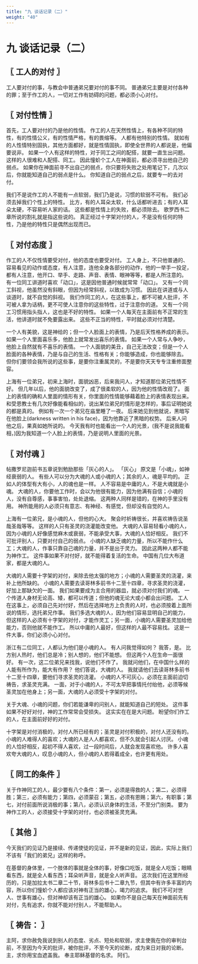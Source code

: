 ```yaml
---
title: "九 谈话记录（二）"
weight: "40"
---
```


# 九 谈话记录（二）


## 〖 工人的对付 〗

工人要对付的事，与教会中普通弟兄要对付的事不同。
普通弟兄主要是对付各种的罪；至于作工的人，一切对工作有妨碍的问题，都必须小心对付。

## 〖 对付性情 〗

首先，工人要对付的乃是他的性情。
作工的人在天然性情上，有各种不同的特性，有的性情公义，有的性情严格，有的畏缩等。
人都有他特别的性情。
就如有的人性情特别固执，其他方面都好，就是性情固执，即使全世界的人都说是，他偏要说非。
如果一个人有这样的特性，对于同工之间的配搭，就要一直生出问题。
这样的人很难和人配搭、同工。
因此憧蚧个工人在神面前，都必须寻出他自己的弱点。
如果你在神面前寻不出自己的弱点，你只要将失败之处用笔记下，几次以后，你就能知道自己的弱点是什么。
你知道自己的弱点之后，就要专一的去对付。

我们不是说作工的人不能有一点软弱，我们乃是说，习惯的软弱不可有。
我们必须去掉我们个性上的特性。
比方，有的人耳朵太软，什么话都听进去；有的人耳朵太硬，不容易听人家的话。
这些都是性情上的失败，都必须除去。
歌罗西书二章所说的割礼就是指这些说的。
真正经过十字架对付的人，不是没有任何的特性，乃是他的特性只是偶然出现而已。

## 〖 对付态度 〗

作工的人不仅性情要受对付，他的态度也要受对付。
工人身上，不只他普通的、容易看见的动作或态度，有人注意，连他全身各部分的动作，他的一举手一投足，都有人注意，他开口、举手、走路、声音、表情、眼神等等，都是人所注意的。
有一位同工讲道时喜欢「动口」，这是因他普通时候就常常「动口」。
又有一个同工斜视，他虽然没有斜眼，但因为经常斜视，以致成为习惯。
因此在讲道或与人谈道时，就不自觉的斜视。
我们作同工的人，在这些事上，都不可被人批评，不可被人拿为话柄，更不可使人注意你的这些特性，过于注意你的道。
又有一个同工习惯用指头指人，这也是不好的特性。
如果一个人每天在主面前有不正常的生活，他讲道时就不免要露出来。
这些不正当的特性，平时就必须对付清楚。

一个人有美貌，这是神给的；但一个人脸面上的表情，乃是后天性格养成的表示。
如果一个人里面喜乐多，他脸上就常发出喜乐的表情。
如果一个人常与人争吵，他脸上自然就有不喜乐的表情。
一个人面貌的美丑，自己无法改变；但是一个人脸面的各种表情，乃是与自己的生活、性格有关；你能够造成，你也能够除去。
但你们要领会我所说的这些事，是要你注重属灵的，不是要你天天专专注重修面整容。

上海有一位弟兄，初来上海时，面貌凶恶，后来我问人，才知道那位弟兄性情不好。
但几年以后，他的面貌改变了，成了很柔软的人，因为他的性情改观了。
面上的表情的确和人里面的情形有关，你里面的性情能够藉着脸上的表情表现出来。
和受恩教士有几次好像能看相似的，说出某位弟兄的情形是怎样的，事后证明她说的都是真的。
例如有一次一个弟兄在庙里睡了一夜。
后来她见到他就说，黑暗写在他脸上(darkness written in his face)，因为他靠近了黑暗的权势。
后来人问他之后，果真如她所说的。
今天我有时也能看出一个人的光景，(我不是说我能看相，)因为我知道一个人脸上的表情，乃是说明人里面的光景。

## 〖 对付魂 〗

帖撒罗尼迦前书五章说到勉励那些「灰心的人」。
「灰心」
原文是「小魂」，如神经衰弱的人。
有些人可以分为大魂的人或小魂的人；其余的人，魂是平均的。
正如人的体型有大有小，人的魂也是一样。
人不容易是中庸的人，不是大魂就是小魂。
大魂的人，你要他工作时，会以为他很有能力，因为他满有自信；小魂的人，没有自尊感，事事害怕，处处退缩。
这两种人同样是错的，在神的手里没有用。
神所能用的人必须只有意志、有神经、有感觉，但却没有自觉的人。

上海有一位弟兄，是小魂的人，但他的心大。
聚会时祈祷很长，并喜欢祷告说圣哉圣哉等等。
这样的人只有圣灵的浇灌能改变他。
大魂的人容易轻看小魂的人，因为小魂的人好像感觉麻木或衰弱，不能承受大事，大魂的人恰好相反。
我们不可批评别人，只要对付自己的弱点。
小魂的人缺乏魂的力量，所以不能作什么工；大魂的人，作事只靠自己魂的力量，并不是出于灵力。
因此这两种人都不能为神作工。
这件事如果不对付好，就不能得着复活的生命。
中国有几位大布道家，都是大魂的人。

大魂的人需要十字架的对付，来除去他太强的地方；小魂的人需要圣灵的浇灌，来补上他所缺的。
小魂的人需要去读哥林多前书十二至十四章，寻求圣灵的浇灌，好加上那缺欠的一面。
我们如果要成为主合用的器皿，就必须对付我们的魂。
一个传道人身材无论高、矮，都可以传道；但他的魂无论大或小都会出问题。
工人在这事上，必须自己先对付好，然后在选择地方上负责的人时，也必须按着上面所说的情形，选托弟兄作事。
我们多选大魂的人，因为他们容易显明自己的能力，但这样的人必须有十字架的对付，才能作灵工；另一面，小魂的人需要圣灵加给他能力，否则他就不能作工。
所以中庸的人最好，但这样的人最不容易找。
这是一件大事，你们必须小心对付。

浙江有二位同工，人都认为他们是小魂的人。
有人问我觉得如何？
我答，是。
比方别人热时，他们总是冷；别人想的，他们不能想。
但这两个人在生命一面很好。
有一次，这二位弟兄来找我，说他们不作了。
我就问他们，在中国什么样的人能有所作为，能大有作用？
他们答说，大魂的人。
我就请他们去读哥林多前书十二至十四章，要他们寻求圣灵的浇灌。
小魂的人不可灰心，必须在主面前迫切祷告，求圣灵充满。
一面，对于小魂的人，不可太早把事情托付绐他，必须等候圣灵加在他身上；另一面，大魂的人必须受十字架的对付。

关于大魂、小魂的问题，你们若能谦卑的问别人，就能知道自己的短处。
这件事如果不好好对付，神的工作常常会受损失。
这实实在在是大问题。
盼望你们作工的人，在主面前好好的对付。

十字架是对付消极的，对付人所已经有的；圣灵是对付积极的，对付人还没有的。
小魂的人难得人的喜欢；大魂的人是人人都喜欢，但不久就会引起人讨厌。
小魂的人恰好相反，起初不得人喜欢，过一段时间后，人就会发现喜欢他。
许多人喜欢夸大魂的人，叹息小魂的人，但小魂的人若得着成全，也许更有用处。

## 〖 同工的条件 〗

关于作神同工的人，最少要有八个条件：第一，必须是得救的人；第二，必须得胜；第三，必须有能力；第四，必须蒙召；第五，必须有恩赐；第六，有职事；第七，对付前面所说消极的事；第八，必须认识身体的生活，不至分门别类。
要为神作工的人，必须接受十字架的对付，也必须被圣灵充满。

## 〖 其他 〗

今天我们的见证乃是接续、传递使徒的见证，并不是新的见证，因此，实际上我们不该有「我们的弟兄」这样的称呼。

在基督的身体里，一个肢体的事就是全体的事，好像口吃饭，就是全人吃饭；眼睛看东西，就是全人看东西；耳朵听声音，就是全人听声音。
这次我们在这里所经历的，只是加拉太书二章二十节，哥林多后书十二章九节，但其中有许多丰富的内容，所以你们憧蚧个人都应该对神有正当的雄心，竭力的追求。
我们不可对世人、世事有雄心，但对神却该有正当的雄心。
如果你不是自己每天在神面前先有对付，先有追求，你就不能对付别人，不能帮助人。

## 〖 祷告： 〗

主阿，求你赦免我说到别人的态度、劣点、短处和软弱，求主使我在你的审判台前，不至因为今天的批评，被你批评，不至今天的论断，成为来日对我的论断。
主，求你用宝血遮盖我。
奉主耶稣基督的名求。
阿们。
